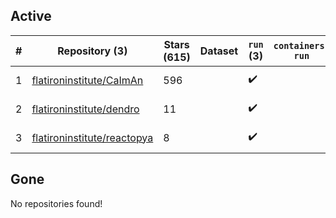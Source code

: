 ## Active
| # | Repository (3) | Stars (615) | Dataset | `run` (3) | `containers-run` | Last Modified |
| --- | --- | --- | --- | --- | --- | --- |
| 1 | [flatironinstitute/CaImAn](https://github.com/flatironinstitute/CaImAn) | 596 |  | :heavy_check_mark: |  | 2024-04-03 02:31:28+00:00 |
| 2 | [flatironinstitute/dendro](https://github.com/flatironinstitute/dendro) | 11 |  | :heavy_check_mark: |  | 2024-04-02 21:51:55+00:00 |
| 3 | [flatironinstitute/reactopya](https://github.com/flatironinstitute/reactopya) | 8 |  | :heavy_check_mark: |  | 2020-07-07 08:34:24+00:00 |

## Gone
No repositories found!
